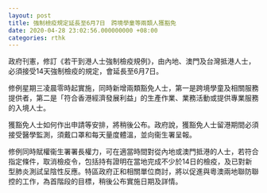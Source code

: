 ```yaml
---
layout: post
title: 強制檢疫規定延長至6月7日　跨境學童等兩類人獲豁免
date: 2020-04-28 23:02:56.000000000 +08:00
categories: rthk
---
```


政府刊憲，修訂《若干到港人士強制檢疫規例》，由內地、澳門及台灣抵港人士，必須接受14天強制檢疫的規定，會延長至6月7日。

修例星期三凌晨零時起實施，同時新增兩類豁免人士，第一是跨境學童及相關服務提供者，第二是「符合香港經濟發展利益」的生產作業、業務活動或提供專業服務的入境人士。

獲豁免人士如何作出申請等安排，將稍後公布。政府說，獲豁免人士留港期間必須接受醫學監測，須戴口罩和每天量度體溫，並向衞生署呈報。

修例同時賦權衞生署署長權力，可在適當時間對從內地或澳門抵港的人士，若符合指定條件，取消檢疫令，包括持有證明在當地完成不少於14日的檢疫，及已對新型肺炎測試呈陰性反應。特區政府正和相關單位商討，將以促進與粵澳兩地聯防聯控的工作，為首階段的目標，稍後公布實施日期及詳情。
